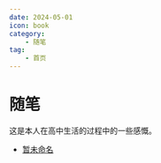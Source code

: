 ```yaml
---
date: 2024-05-01
icon: book
category:
    - 随笔
tag:
    - 首页
---
```

# 随笔
这是本人在高中生活的过程中的一些感慨。    
- [暂未命名](1.md)